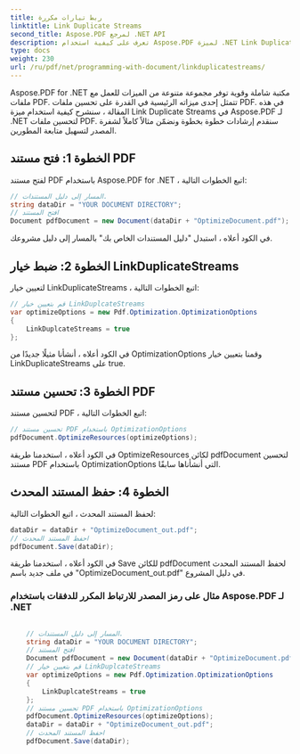 ```yaml
---
title: ربط تيارات مكررة
linktitle: Link Duplicate Streams
second_title: Aspose.PDF لمرجع .NET API
description: تعرف على كيفية استخدام Aspose.PDF لميزة .NET Link Duplicate Streams لتحسين مستندات PDF باستخدام هذا الدليل التفصيلي.
type: docs
weight: 230
url: /ru/pdf/net/programming-with-document/linkduplicatestreams/
---
```

Aspose.PDF for .NET مكتبة شاملة وقوية توفر مجموعة متنوعة من الميزات للعمل مع ملفات PDF. تتمثل إحدى ميزاته الرئيسية في القدرة على تحسين ملفات PDF. في هذه المقالة ، سنشرح كيفية استخدام ميزة Link Duplicate Streams في Aspose.PDF لـ .NET لتحسين ملفات PDF. سنقدم إرشادات خطوة بخطوة ونضمّن مثالاً كاملاً لشفرة المصدر لتسهيل متابعة المطورين.

## الخطوة 1: فتح مستند PDF

لفتح مستند PDF باستخدام Aspose.PDF for .NET ، اتبع الخطوات التالية:

```csharp
// المسار إلى دليل المستندات.
string dataDir = "YOUR DOCUMENT DIRECTORY";
// افتح المستند
Document pdfDocument = new Document(dataDir + "OptimizeDocument.pdf");
```

في الكود أعلاه ، استبدل "دليل المستندات الخاص بك" بالمسار إلى دليل مشروعك.

## الخطوة 2: ضبط خيار LinkDuplicateStreams

لتعيين خيار LinkDuplicateStreams ، اتبع الخطوات التالية:

```csharp
// قم بتعيين خيار LinkDuplcateStreams
var optimizeOptions = new Pdf.Optimization.OptimizationOptions
{
    LinkDuplcateStreams = true
};
```

في الكود أعلاه ، أنشأنا مثيلًا جديدًا من OptimizationOptions وقمنا بتعيين خيار LinkDuplicateStreams على true.

## الخطوة 3: تحسين مستند PDF

لتحسين مستند PDF ، اتبع الخطوات التالية:

```csharp
// تحسين مستند PDF باستخدام OptimizationOptions
pdfDocument.OptimizeResources(optimizeOptions);
```

في الكود أعلاه ، استخدمنا طريقة OptimizeResources لكائن pdfDocument لتحسين مستند PDF باستخدام OptimizationOptions التي أنشأناها سابقًا.

## الخطوة 4: حفظ المستند المحدث

لحفظ المستند المحدث ، اتبع الخطوات التالية:

```csharp
dataDir = dataDir + "OptimizeDocument_out.pdf";
// احفظ المستند المحدث
pdfDocument.Save(dataDir);
```

في الكود أعلاه ، استخدمنا طريقة Save للكائن pdfDocument لحفظ المستند المحدث في ملف جديد باسم "OptimizeDocument_out.pdf" في دليل المشروع.

### مثال على رمز المصدر للارتباط المكرر للدفقات باستخدام Aspose.PDF لـ .NET

```csharp

	// المسار إلى دليل المستندات.
	string dataDir = "YOUR DOCUMENT DIRECTORY";
	// افتح المستند
	Document pdfDocument = new Document(dataDir + "OptimizeDocument.pdf");
	// قم بتعيين خيار LinkDuplcateStreams
	var optimizeOptions = new Pdf.Optimization.OptimizationOptions
	{
		LinkDuplcateStreams = true
	};
	// تحسين مستند PDF باستخدام OptimizationOptions
	pdfDocument.OptimizeResources(optimizeOptions);
	dataDir = dataDir + "OptimizeDocument_out.pdf";
	// احفظ المستند المحدث
	pdfDocument.Save(dataDir);
	
```
